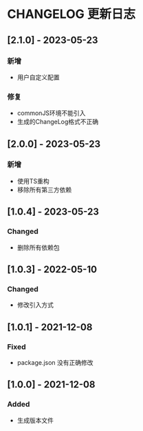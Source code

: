 # CHANGELOG 更新日志

## [2.1.0] - 2023-05-23

### 新增

- 用户自定义配置

### 修复

- commonJS环境不能引入
- 生成的ChangeLog格式不正确

## [2.0.0] - 2023-05-23

### 新增

- 使用TS重构
- 移除所有第三方依赖

## [1.0.4] - 2023-05-23

### Changed

- 删除所有依赖包

## [1.0.3] - 2022-05-10

### Changed

- 修改引入方式

## [1.0.1] - 2021-12-08

### Fixed

- package.json 没有正确修改

## [1.0.0] - 2021-12-08

### Added

- 生成版本文件
